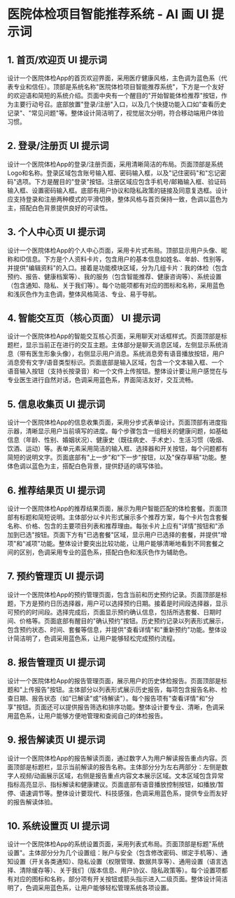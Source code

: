 # 医院体检项目智能推荐系统 - AI 画 UI 提示词

## 1. 首页/欢迎页 UI 提示词

设计一个医院体检App的首页欢迎界面，采用医疗健康风格，主色调为蓝色系（代表专业和信任）。顶部是系统名称"医院体检项目智能推荐系统"，下方是一个友好的欢迎语和简短的系统介绍。页面中央有一个醒目的"开始智能体检推荐"按钮，作为主要行动号召。底部放置"登录/注册"入口，以及几个快捷功能入口如"查看历史记录"、"常见问题"等。整体设计简洁明了，视觉层次分明，符合移动端用户体验习惯。

## 2. 登录/注册页 UI 提示词

设计一个医院体检App的登录/注册页面，采用清晰简洁的布局。页面顶部是系统Logo和名称。登录区域包含账号输入框、密码输入框，以及"记住密码"和"忘记密码"选项。下方是醒目的"登录"按钮。注册区域应包含手机号/邮箱输入框、验证码输入框、设置密码输入框。底部有用户协议和隐私政策的链接及同意复选框。设计应支持登录和注册两种模式的平滑切换，整体风格与首页保持一致，色调以蓝色为主，搭配白色背景提供良好的可读性。

## 3. 个人中心页 UI 提示词

设计一个医院体检App的个人中心页面，采用卡片式布局。顶部显示用户头像、昵称和ID信息。下方是个人资料卡片，包含用户的基本信息如姓名、年龄、性别等，并提供"编辑资料"的入口。接着是功能模块区域，分为几组卡片：我的体检（包含预约、报告、健康档案等）、我的服务（包含智能推荐、健康咨询等）、系统设置（包含通知、隐私、关于我们等）。每个功能项都有对应的图标和名称，采用蓝色和浅灰色作为主色调，整体风格简洁、专业、易于导航。

## 4. 智能交互页（核心页面） UI 提示词

设计一个医院体检App的智能交互核心页面，采用聊天对话框样式。页面顶部是标题栏，显示当前正在进行的交互主题。主体部分是聊天消息区域，左侧显示系统消息（带有医生形象头像），右侧显示用户消息。系统消息旁有语音播放按钮，用户消息旁有文字/语音类型标识。页面底部是输入区域，包含一个文本输入框、一个语音输入按钮（支持长按录音）和一个文件上传按钮。整体设计要让用户感觉在与专业医生进行自然对话，色调采用蓝色系，界面简洁友好，交互流畅。

## 5. 信息收集页 UI 提示词

设计一个医院体检App的信息收集页面，采用分步式表单设计。页面顶部有进度指示器，清晰显示用户当前填写的进度。每个步骤包含一组相关的健康问题，如基础信息（年龄、性别、婚姻状况）、健康史（既往病史、手术史）、生活习惯（吸烟、饮酒、运动）等。表单元素采用简洁的输入框、选择器和开关按钮，每个问题都有简短的说明文字。页面底部有"上一步"和"下一步"按钮，以及"保存草稿"功能。整体色调以蓝色为主，搭配白色背景，提供舒适的填写体验。

## 6. 推荐结果页 UI 提示词

设计一个医院体检App的推荐结果页面，展示为用户智能匹配的体检套餐。页面顶部有标题和简短说明。主体部分以卡片形式展示多个推荐方案，每个卡片包含套餐名称、价格、包含的主要项目列表和推荐理由。每张卡片上应有"详情"按钮和"添加到已选"按钮。页面下方有"已选套餐"区域，显示用户已选择的套餐，并提供"增项"和"减项"功能。整体设计要突出比较功能，让用户能够清晰地看到不同套餐之间的区别，色调采用专业的蓝色系，搭配白色和浅灰色作为辅助色。

## 7. 预约管理页 UI 提示词

设计一个医院体检App的预约管理页面，包含当前和历史预约记录。页面顶部是标题，下方是预约日历选择器，用户可以选择预约日期。接着是时间段选择器，显示可预约的时间段。选择完成后，页面显示预约确认信息，包括所选套餐、日期时间、价格等。页面底部有醒目的"确认预约"按钮。历史预约记录以列表形式展示，包含预约状态、时间、套餐等信息，并提供"查看详情"和"重新预约"功能。整体设计简洁明了，色调采用蓝色系，让用户能够轻松完成预约流程。

## 8. 报告管理页 UI 提示词

设计一个医院体检App的报告管理页面，展示用户的历史体检报告。页面顶部是标题和"上传报告"按钮。主体部分以列表形式展示历史报告，每项包含报告名称、检查日期、报告状态（如"已解读"或"待解读"）。每个报告项有"查看详情"和"分享"按钮。页面还可以提供报告筛选和排序功能。整体设计要专业、清晰，色调采用蓝色系，让用户能够方便地管理和查阅自己的体检报告。

## 9. 报告解读页 UI 提示词

设计一个医院体检App的报告解读页面，通过数字人为用户解读报告重点内容。页面顶部是标题栏，显示当前解读的报告名称。主体部分分为左右两部分：左侧是数字人视频/动画展示区域，右侧是报告重点内容文本展示区域。文本区域包含异常指标高亮显示、指标解读和健康建议。页面底部有语音播放控制按钮，如播放/暂停、语速调节等。整体设计要现代、科技感强，色调采用蓝色系，提供专业而友好的报告解读体验。

## 10. 系统设置页 UI 提示词

设计一个医院体检App的系统设置页面，采用列表式布局。页面顶部是标题"系统设置"。主体部分分为几个设置组：账户与安全（包含修改密码、绑定手机等）、通知设置（开关各类通知）、隐私设置（权限管理、数据共享等）、通用设置（语言选择、清除缓存等）、关于我们（版本信息、用户协议、隐私政策等）。每个设置项都有对应的图标和名称，部分项有开关按钮或箭头指示进入二级页面。整体设计简洁明了，色调采用蓝色系，让用户能够轻松管理系统各项设置。
